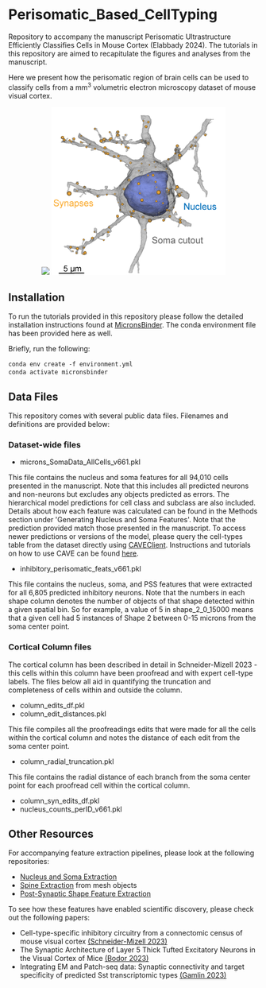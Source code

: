 # Perisomatic_Based_CellTyping
Repository to accompany the manuscript Perisomatic Ultrastructure Efficiently Classifies Cells in Mouse Cortex (Elabbady 2024). The tutorials in this repository are aimed to recapitulate the figures and analyses from the manuscript. 

Here we present how the perisomatic region of brain cells can be used to classify cells from a mm<sup>3</sup> volumetric electron microscopy dataset of mouse visual cortex. 
<p align="middle">
  <img src="./files/minnie_cut_v2.png" width="500" />
  <img src="./files/SomaCutout.png" width="350" /> 
</p>


## Installation

To run the tutorials provided in this repository please follow the detailed installation instructions found at [MicronsBinder](https://github.com/AllenInstitute/MicronsBinder). The conda environment file has been provided here as well.

Briefly, run the following:

```
conda env create -f environment.yml
conda activate micronsbinder
```

## Data Files

This repository comes with several public data files. Filenames and definitions are provided below:

### Dataset-wide files
  - microns_SomaData_AllCells_v661.pkl

This file contains the nucleus and soma features for all 94,010 cells presented in the manuscript. Note that this includes all predicted neurons and non-neurons but excludes any objects predicted as errors. The hierarchical model predictions for cell class and subclass are also included. Details about how each feature was calculated can be found in the Methods section under 'Generating Nucleus and Soma Features'. Note that the prediction provided match those presented in the manuscript. To access newer predictions or versions of the model, please query the cell-types table from the dataset directly using [CAVEClient](https://github.com/CAVEconnectome/CAVEclient). Instructions and tutorials on how to use CAVE can be found [here](https://caveconnectome.github.io/CAVEclient/).

  - inhibitory_perisomatic_feats_v661.pkl

This file contains the nucleus, soma, and PSS features that were extracted for all 6,805 predicted inhibitory neurons. Note that the numbers in each shape column denotes the number of objects of that shape detected within a given spatial bin. So for example, a value of 5 in shape_2_0_15000 means that a given cell had 5 instances of Shape 2 between 0-15 microns from the soma center point.

### Cortical Column files
The cortical column has been described in detail in Schneider-Mizell 2023 - this cells within this column have been proofread and with expert cell-type labels. The files below all aid in quantifying the truncation and completeness of cells within and outside the column.

  - column_edits_df.pkl
  - column_edit_distances.pkl

This file compiles all the proofreadings edits that were made for all the cells within the cortical column and notes the distance of each edit from the soma center point.

  - column_radial_truncation.pkl

This file contains the radial distance of each branch from the soma center point for each proofread cell within the cortical column.

  - column_syn_edits_df.pkl
  - nucleus_counts_perID_v661.pkl

## Other Resources
For accompanying feature extraction pipelines, please look at the following repositories:
- [Nucleus and Soma Extraction](https://github.com/lelabbady/Extract_Somatic_Features/tree/pipeline)
- [Spine Extraction](https://github.com/AllenInstitute/featureExtractionParty/) from mesh objects
- [Post-Synaptic Shape Feature Extraction](https://github.com/AllenInstitute/pss_extraction_pipeline)

To see how these features have enabled scientific discovery, please check out the following papers:
- Cell-type-specific inhibitory circuitry from a connectomic census of mouse visual cortex [(Schneider-Mizell 2023)](https://biorxiv.org/content/10.1101/2023.01.23.525290v3)
- The Synaptic Architecture of Layer 5 Thick Tufted Excitatory Neurons in the Visual Cortex of Mice [(Bodor 2023)](https://www.biorxiv.org/content/10.1101/2023.10.18.562531v1)
- Integrating EM and Patch-seq data: Synaptic connectivity and target specificity of predicted Sst transcriptomic types [(Gamlin 2023)](https://www.biorxiv.org/content/10.1101/2023.03.22.533857v1)
